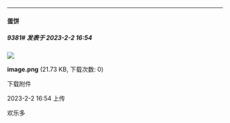 
*****

####  蛋饼  
##### 9381#       发表于 2023-2-2 16:54

<img src="https://img.saraba1st.com/forum/202302/02/165428y5yoivb00g5coric.png" referrerpolicy="no-referrer">

<strong>image.png</strong> (21.73 KB, 下载次数: 0)

下载附件

2023-2-2 16:54 上传

欢乐多

